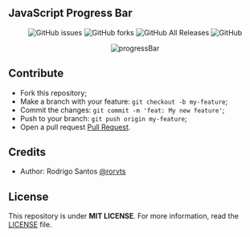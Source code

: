 ## **JavaScript Progress Bar**

<p align="center">
  <img alt="GitHub issues" src="https://img.shields.io/github/issues/rorvts/ProgressBar">
  <img alt="GitHub forks" src="https://img.shields.io/github/forks/rorvts/ProgressBar">
  <img alt="GitHub All Releases" src="https://img.shields.io/github/downloads/rorvts/ProgressBar/total">
  <img alt="GitHub" src="https://img.shields.io/github/license/rorvts/ProgressBar">
</p>

<p align="center">
  <img alt="progressBar" src="https://user-images.githubusercontent.com/13532333/86499609-6e310980-bd8c-11ea-99ab-c647515e957b.gif">
</p>

## **Contribute**

- Fork this repository;
- Make a branch with your feature: `git checkout -b my-feature`;
- Commit the changes: `git commit -m 'feat: My new feature'`;
- Push to your branch: `git push origin my-feature`;
- Open a pull request [Pull Request](https://help.github.com/en/enterprise/2.16/user/github/collaborating-with-issues-and-pull-requests/creating-a-pull-request-from-a-fork).


## **Credits**

- Author: Rodrigo Santos [@rorvts](https://www.linkedin.com/in/rorvts/)

## **License**
This repository is under **MIT LICENSE**. For more information, read the [LICENSE](./LICENSE) file.